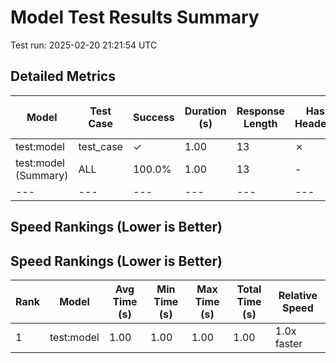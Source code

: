 # Model Test Results Summary

Test run: 2025-02-20 21:21:54 UTC

## Detailed Metrics

| Model | Test Case | Success | Duration (s) | Response Length | Has Headers | Has Lists | Has Code Blocks |
|---|---|---|---|---|---|---|---|
| test:model | test_case | ✓ | 1.00 | 13 | ✗ | ✗ | ✗ |
| test:model (Summary) | ALL | 100.0% | 1.00 | 13 | - | - | - |
|---|---|---|---|---|---|---|---|

## Speed Rankings (Lower is Better)


## Speed Rankings (Lower is Better)
| Rank | Model | Avg Time (s) | Min Time (s) | Max Time (s) | Total Time (s) | Relative Speed |
|---|---|---|---|---|---|---|
| 1 | test:model | 1.00 | 1.00 | 1.00 | 1.00 | 1.0x faster |